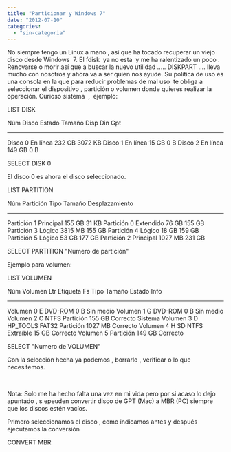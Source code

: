 ```yaml
---
title: "Particionar y Windows 7"
date: "2012-07-10"
categories: 
  - "sin-categoria"
---
```


No siempre tengo un Linux a mano , así que ha tocado recuperar un viejo disco desde Windows  7. El fdisk  ya no esta  y me ha ralentizado un poco . Renovarse o morir así que a buscar la nuevo utilidad ..... DISKPART .... lleva mucho con nosotros y ahora va a ser quien nos ayude. Su política de uso es una consola en la que para reducir problemas de mal uso  te obliga a seleccionar el dispositivo , partición o volumen donde quieres realizar la operación. Curioso sistema  ,  ejemplo:

LIST DISK

  Núm Disco  Estado      Tamaño   Disp     Din  Gpt
  ---------- ---------- ------- ------- --- ---
  Disco 0    En línea     232 GB  3072 KB
  Disco 1    En línea      15 GB      0 B
  Disco 2    En línea     149 GB      0 B

SELECT DISK 0

El disco 0 es ahora el disco seleccionado.

LIST PARTITION

 Núm Partición  Tipo              Tamaño   Desplazamiento
 ------------- ---------------- ------- ---------------
 Partición 1    Principal          155 GB    31 KB
 Partición 0    Extendido           76 GB   155 GB
 Partición 3    Lógico            3815 MB   155 GB
 Partición 4    Lógico              18 GB   159 GB
 Partición 5    Lógico              53 GB   177 GB
 Partición 2    Principal         1027 MB   231 GB

SELECT PARTITION "Numero de partición"

Ejemplo para volumen:

LIST VOLUMEN

  Núm Volumen Ltr  Etiqueta     Fs     Tipo        Tamaño   Estado     Info
  ----------- --- ----------- ----- ---------- ------- --------- --------
  Volumen 0     E                      DVD-ROM         0 B  Sin medio
  Volumen 1     G                      DVD-ROM         0 B  Sin medio
  Volumen 2     C               NTFS   Partición    155 GB  Correcto   Sistema
  Volumen 3     D   HP\_TOOLS    FAT32  Partición   1027 MB  Correcto
  Volumen 4     H   SD          NTFS   Extraíble     15 GB  Correcto
  Volumen 5                            Partición    149 GB  Correcto

SELECT "Numero de VOLUMEN"

Con la selección hecha ya podemos , borrarlo , verificar o lo que necesitemos.

 

Nota: Solo me ha hecho falta una vez en mi vida pero por si acaso lo dejo apuntado , s epeuden convertir disco de GPT (Mac) a MBR (PC) siempre que los discos estén vacíos.

Primero seleccionamos el disco , como indicamos antes y después ejecutamos la conversión

CONVERT MBR
